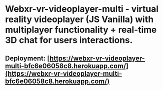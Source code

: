 # Webxr-vr-videoplayer-multi - virtual reality videoplayer (JS Vanilla) with multiplayer functionality + real-time 3D chat for users interactions.

## Deployment: [https://webxr-vr-videoplayer-multi-bfc6e06058c8.herokuapp.com/](https://webxr-vr-videoplayer-multi-bfc6e06058c8.herokuapp.com/)
